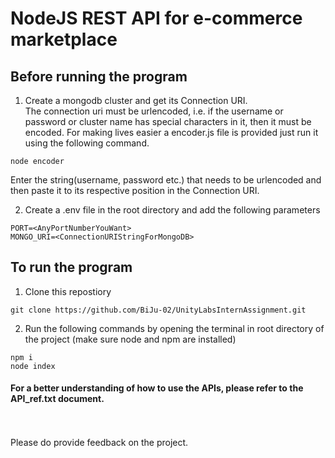 # NodeJS REST API for e-commerce marketplace

## Before running the program
1. Create a mongodb cluster and get its Connection URI.<br>
The connection uri must be urlencoded, i.e. if the username or password or cluster name has special characters in it, then it must be encoded. For making lives easier a encoder.js file is provided just run it using the following command.
```
node encoder
```
Enter the string(username, password etc.) that needs to be urlencoded and then paste it to its respective position in the Connection URI.

2. Create a .env file in the root directory and add the following parameters<br>
```
PORT=<AnyPortNumberYouWant>
MONGO_URI=<ConnectionURIStringForMongoDB>
```
## To run the program
1. Clone this repostiory
```
git clone https://github.com/BiJu-02/UnityLabsInternAssignment.git
```
2. Run the following commands by opening the terminal in root directory of the project (make sure node and npm are installed)
```
npm i
node index
```

#### For a better understanding of how to use the APIs, please refer to the API_ref.txt document.
<br><br>
Please do provide feedback on the project.
